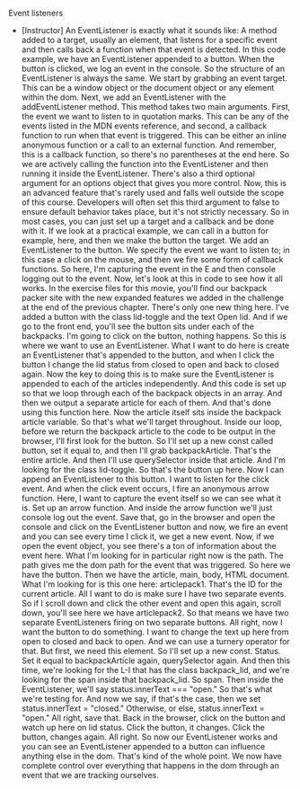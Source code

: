 Event listeners
- [Instructor] An EventListener is exactly what it sounds like: A method added to a target, usually an element, that listens for a specific event and then calls back a function when that event is detected. In this code example, we have an EventListener appended to a button. When the button is clicked, we log an event in the console. So the structure of an EventListener is always the same. We start by grabbing an event target. This can be a window object or the document object or any element within the dom. Next, we add an EventListener with the addEventListener method. This method takes two main arguments. First, the event we want to listen to in quotation marks. This can be any of the events listed in the MDN events reference, and second, a callback function to run when that event is triggered. This can be either an inline anonymous function or a call to an external function. And remember, this is a callback function, so there's no parentheses at the end here. So we are actively calling the function into the EventListener and then running it inside the EventListener. There's also a third optional argument for an options object that gives you more control. Now, this is an advanced feature that's rarely used and falls well outside the scope of this course. Developers will often set this third argument to false to ensure default behavior takes place, but it's not strictly necessary. So in most cases, you can just set up a target and a callback and be done with it. If we look at a practical example, we can call in a button for example, here, and then we make the button the target. We add an EventListener to the button. We specify the event we want to listen to; in this case a click on the mouse, and then we fire some form of callback functions. So here, I'm capturing the event in the E and then console logging out to the event. Now, let's look at this in code to see how it all works. In the exercise files for this movie, you'll find our backpack packer site with the new expanded features we added in the challenge at the end of the previous chapter. There's only one new thing here. I've added a button with the class lid-toggle and the text Open lid. And if we go to the front end, you'll see the button sits under each of the backpacks. I'm going to click on the button, nothing happens. So this is where we want to use an EventListener. What I want to do here is create an EventListener that's appended to the button, and when I click the button I change the lid status from closed to open and back to closed again. Now the key to doing this is to make sure the EventListener is appended to each of the articles independently. And this code is set up so that we loop through each of the backpack objects in an array. And then we output a separate article for each of them. And that's done using this function here. Now the article itself sits inside the backpack article variable. So that's what we'll target throughout. Inside our loop, before we return the backpack article to the code to be output in the browser, I'll first look for the button. So I'll set up a new const called button, set it equal to, and then I'll grab backpackArticle. That's the entire article. And then I'll use querySelector inside that article. And I'm looking for the class lid-toggle. So that's the button up here. Now I can append an EventListener to this button. I want to listen for the click event. And when the click event occurs, I fire an anonymous arrow function. Here, I want to capture the event itself so we can see what it is. Set up an arrow function. And inside the arrow function we'll just console log out the event. Save that, go in the browser and open the console and click on the EventListener button and now, we fire an event and you can see every time I click it, we get a new event. Now, if we open the event object, you see there's a ton of information about the event here. What I'm looking for in particular right now is the path. The path gives me the dom path for the event that was triggered. So here we have the button. Then we have the article, main, body, HTML document. What I'm looking for is this one here: articlepack1. That's the ID for the current article. All I want to do is make sure I have two separate events. So if I scroll down and click the other event and open this again, scroll down, you'll see here we have articlepack2. So that means we have two separate EventListeners firing on two separate buttons. All right, now I want the button to do something. I want to change the text up here from open to closed and back to open. And we can use a turnery operator for that. But first, we need this element. So I'll set up a new const. Status. Set it equal to backpackArticle again, querySelector again. And then this time, we're looking for the L-I that has the class backpack_lid, and we're looking for the span inside that backpack_lid. So span. Then inside the EventListener, we'll say status.innerText === "open." So that's what we're testing for. And now we say, if that's the case, then we set status.innerText = "closed." Otherwise, or else, status.innerText = "open." All right, save that. Back in the browser, click on the button and watch up here on lid status. Click the button, it changes. Click the button, changes again. All right. So now our EventListener works and you can see an EventListener appended to a button can influence anything else in the dom. That's kind of the whole point. We now have complete control over everything that happens in the dom through an event that we are tracking ourselves.